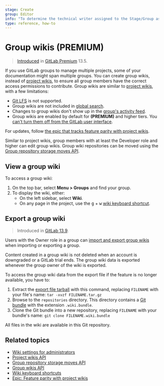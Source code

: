 ```yaml
---
stage: Create
group: Editor
info: "To determine the technical writer assigned to the Stage/Group associated with this page, see https://about.gitlab.com/handbook/engineering/ux/technical-writing/#assignments"
type: reference, how-to
---
```


# Group wikis **(PREMIUM)**

> [Introduced](https://gitlab.com/gitlab-org/gitlab/-/issues/13195) in [GitLab Premium](https://about.gitlab.com/pricing/) 13.5.

If you use GitLab groups to manage multiple projects, some of your documentation
might span multiple groups. You can create group wikis, instead of [project wikis](index.md),
to ensure all group members have the correct access permissions to contribute.
Group wikis are similar to [project wikis](index.md), with a few limitations:

- [Git LFS](../../../topics/git/lfs/index.md) is not supported.
- Group wikis are not included in [global search](../../search/advanced_search.md).
- Changes to group wikis don't show up in the [group's activity feed](../../group/index.md#group-activity-analytics).
- Group wikis are enabled by default for **(PREMIUM)** and higher tiers.
  You [can't turn them off from the GitLab user interface](https://gitlab.com/gitlab-org/gitlab/-/issues/208413).

For updates, follow [the epic that tracks feature parity with project wikis](https://gitlab.com/groups/gitlab-org/-/epics/2782).

Similar to project wikis, group members with at least the Developer role
and higher can edit group wikis. Group wiki repositories can be moved using the
[Group repository storage moves API](../../../api/group_repository_storage_moves.md).

## View a group wiki

To access a group wiki:

1. On the top bar, select **Menu > Groups** and find your group.
1. To display the wiki, either:
   - On the left sidebar, select **Wiki**.
   - On any page in the project, use the <kbd>g</kbd> + <kbd>w</kbd>
     [wiki keyboard shortcut](../../shortcuts.md).

## Export a group wiki

> Introduced in [GitLab 13.9](https://gitlab.com/gitlab-org/gitlab/-/merge_requests/53247).

Users with the Owner role in a group can
[import and export group wikis](../../group/settings/import_export.md) when importing
or exporting a group.

Content created in a group wiki is not deleted when an account is downgraded or a
GitLab trial ends. The group wiki data is exported whenever the group owner of
the wiki is exported.

To access the group wiki data from the export file if the feature is no longer
available, you have to:

1. Extract the [export file tarball](../../group/settings/import_export.md) with
   this command, replacing `FILENAME` with your file's name:
   `tar -xvzf FILENAME.tar.gz`
1. Browse to the `repositories` directory. This directory contains a
   [Git bundle](https://git-scm.com/docs/git-bundle) with the extension `.wiki.bundle`.
1. Clone the Git bundle into a new repository, replacing `FILENAME` with
   your bundle's name: `git clone FILENAME.wiki.bundle`

All files in the wiki are available in this Git repository.

## Related topics

- [Wiki settings for administrators](../../../administration/wikis/index.md)
- [Project wikis API](../../../api/wikis.md)
- [Group repository storage moves API](../../../api/group_repository_storage_moves.md)
- [Group wikis API](../../../api/group_wikis.md)
- [Wiki keyboard shortcuts](../../shortcuts.md#wiki-pages)
- [Epic: Feature parity with project wikis](https://gitlab.com/groups/gitlab-org/-/epics/2782)
